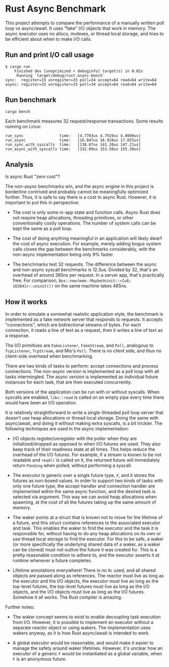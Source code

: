 # Rust Async Benchmark

This project attempts to compare the performance of a manually written poll loop vs async/await. It uses "fake" I/O objects that work in memory. The async executor uses no allocs, mutexes, or thread local storage, and tries to be efficient about when to make I/O calls.

## Run and print I/O call usage

```
$ cargo run
    Finished dev [unoptimized + debuginfo] target(s) in 0.02s
     Running `target/debug/rust-async-bench`
sync:  register=33 unregister=33 poll=34 accept=64 read=64 write=64
async: register=33 unregister=33 poll=34 accept=64 read=64 write=64
```

## Run benchmark

```
cargo bench
```

Each benchmark measures 32 request/response transactions. Some results running on Linux:

```
run_sync                time:   [4.7783us 4.7919us 4.8089us]
run_async               time:   [16.847us 16.928us 17.025us]
run_sync_with_syscalls  time:   [138.07us 141.20us 147.21us]
run_async_with_syscalls time:   [152.09us 153.50us 155.30us]
```

## Analysis

Is async Rust "zero cost"?

The non-async benchmarks win, and the async engine in this project is borderline contrived and probably cannot be meaningfully optimized further. Thus, it is safe to say there is a cost to async Rust. However, it is important to put this in perspective:

* The cost is only some in-app state and function calls. Async Rust does not require heap allocations, threading primitives, or other conventionally costly operations. The number of system calls can be kept the same as a poll loop.

* The cost of doing anything meaningful in an application will likely dwarf the cost of async execution. For example, merely adding bogus system calls closes the gap between the benchmarks considerably, with the non-async implementation being only 9% faster.

* The benchmarks test 32 requests. The difference between the async and non-async syscall benchmarks is 12.3us. Divided by 32, that's an overhead of around 385ns per request. In a server app, that's practically free. For comparison, `Box::new(mem::MaybeUninit::<[u8; 16384]>::uninit())` on the same machine takes 465ns.

## How it works

In order to simulate a somewhat realistic application style, the benchmark is implemented as a fake network server that responds to requests. It accepts "connections", which are bidirectional streams of bytes. For each connection, it reads a line of text as a request, then it writes a line of text as a response.

The I/O primitives are `FakeListener`, `FakeStream`, and `Poll`, analogous to `TcpListener`, `TcpStream`, and Mio's `Poll`. There is no client side, and thus no client-side overhead when benchmarking.

There are two kinds of tasks to perform: accept connections and process connections. The non-async version is implemented as a poll loop with all tasks intermingled. The async version is implemented as individual future instances for each task, that are then executed concurrently.

Both versions of the application can be run with or without syscalls. When syscalls are enabled, `libc::read` is called on an empty pipe every time there would have been an I/O operation.

It is relatively straightforward to write a single-threaded poll loop server that doesn't use heap allocations or thread local storage. Doing the same with async/await, and doing it without making extra syscalls, is a bit trickier. The following techniques are used in the async implementation:

* I/O objects register/unregister with the poller when they are initialized/dropped as opposed to when I/O futures are used. They also keep track of their readiness state at all times. This helps reduce the overhead of the I/O futures. For example, if a stream is known to be not readable and `read()` is called on it, the returned future will immediately return `Pending` when polled, without performing a syscall.

* The executor is generic over a single future type, `F`, and it stores the futures as non-boxed values. In order to support two kinds of tasks with only one future type, the accept handler and connection handler are implemented within the same async function, and the desired task is selected via argument. This way we can avoid heap allocations when spawning, at the cost of all the futures taking up the same amount of memory.

* The waker points at a struct that is known not to move for the lifetime of a future, and this struct contains references to the associated executor and task. This enables the waker to find the executor and the task it is responsible for, without having to do any heap allocations on its own or use thread local storage to find the executor. For this to be safe, a waker (or more specifically the underlying shared data of a waker, as a waker can be cloned) must not outlive the future it was created for. This is a pretty reasonable condition to adhere to, and the executor asserts it at runtime whenever a future completes.

* Lifetime annotations everywhere! There is no `Rc` used, and all shared objects are passed along as references. The reactor must live as long as the executor and the I/O objects, the executor must live as long as the top-level futures, the top-level futures must live as long as the I/O objects, and the I/O objects must live as long as the I/O futures. Somehow it all works. The Rust compiler is amazing.

Further notes:

* The waker concept seems to exist to enable decoupling task execution from I/O. However, it is possible to implement an executor without a separate reactor object or using wakers. The implementation uses wakers anyway, as it is how Rust async/await is intended to work.

* A global executor would be reasonable, and would make it easier to manage the safety around waker lifetimes. However, it's unclear how an executor of a generic `F` would be instantiated as a global variable, when `F` is an anonymous future.
